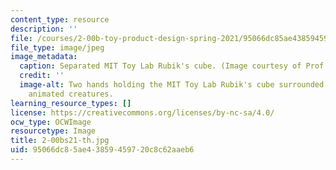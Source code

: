 ```yaml
---
content_type: resource
description: ''
file: /courses/2-00b-toy-product-design-spring-2021/95066dc85ae43859459720c8c62aaeb6_2-00bs21-th.jpg
file_type: image/jpeg
image_metadata:
  caption: Separated MIT Toy Lab Rubik's cube. (Image courtesy of Prof. David Wallace.)
  credit: ''
  image-alt: Two hands holding the MIT Toy Lab Rubik's cube surrounded by fanciful
    animated creatures.
learning_resource_types: []
license: https://creativecommons.org/licenses/by-nc-sa/4.0/
ocw_type: OCWImage
resourcetype: Image
title: 2-00bs21-th.jpg
uid: 95066dc8-5ae4-3859-4597-20c8c62aaeb6
---
```


